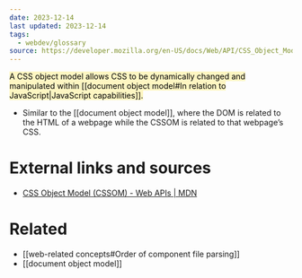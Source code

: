 ```yaml
---
date: 2023-12-14
last updated: 2023-12-14
tags:
  - webdev/glossary
source: https://developer.mozilla.org/en-US/docs/Web/API/CSS_Object_Model
---
```


<mark style="background: #FFF3A3A6;">A CSS object model allows CSS to be dynamically changed and manipulated within [[document object model#In relation to JavaScript|JavaScript capabilities]].</mark>
- Similar to the [[document object model]], where the DOM is related to the HTML of a webpage while the CSSOM is related to that webpage’s CSS.
# External links and sources
- [CSS Object Model (CSSOM) - Web APIs | MDN](https://developer.mozilla.org/en-US/docs/Web/API/CSS_Object_Model)
# Related
- [[web-related concepts#Order of component file parsing]]
- [[document object model]]